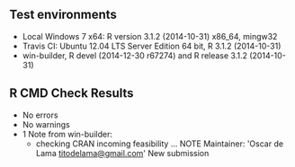 ## Test environments

* Local Windows 7 x64: R version 3.1.2 (2014-10-31) x86_64, mingw32
* Travis CI: Ubuntu 12.04 LTS Server Edition 64 bit, R 3.1.2 (2014-10-31)
* win-builder, R devel (2014-12-30 r67274) and R release 3.1.2 (2014-10-31)

## R CMD Check Results

* No errors
* No warnings
* 1 Note from win-builder:
    + checking CRAN incoming feasibility ... NOTE
      Maintainer: 'Oscar de Lama <titodelama@gmail.com>'
      New submission
